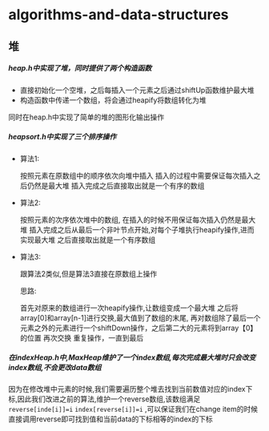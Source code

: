 # algorithms-and-data-structures
## 堆

##### heap.h中实现了堆，同时提供了两个构造函数

- 直接初始化一个空堆，之后每插入一个元素之后通过shiftUp函数维护最大堆
- 构造函数中传递一个数组，将会通过heapify将数组转化为堆

同时在heap.h中实现了简单的堆的图形化输出操作

##### heapsort.h中实现了三个排序操作

- 算法1:

  按照元素在原数组中的顺序依次向堆中插入
  插入的过程中需要保证每次插入之后仍然是最大堆
  插入完成之后直接取出就是一个有序的数组

- 算法2:

  按照元素的次序依次堆中的数组,
  在插入的时候不用保证每次插入仍然是最大堆
  插入完成之后从最后一个非叶节点开始,对每个子堆执行heapify操作,进而实现最大堆
  之后直接取出就是一个有序数组

- 算法3:

  跟算法2类似,但是算法3直接在原数组上操作

  思路:

  首先对原来的数组进行一次heapify操作,让数组变成一个最大堆
  之后将array[0]和array[n-1]进行交换,最大值到了数组的末尾,
  再对数组除了最后一个元素之外的元素进行一个shiftDown操作，之后第二大的元素将到array【0】的位置
  再次交换
  重复操作，一直到最后

##### 在indexHeap.h中,MaxHeap维护了一个index数组,每次完成最大堆时只会改变index数组,不会更改data数组

因为在修改堆中元素的时候,我们需要遍历整个堆去找到当前数值对应的index下标,因此我们改进之前的算法,维护一个reverse数组,该数组满足 `reverse[inde[i]]=i` `index[reverse[i]]=i` ,可以保证我们在change item的时候直接调用reverse即可找到值和当前data的下标相等的index的下标

 